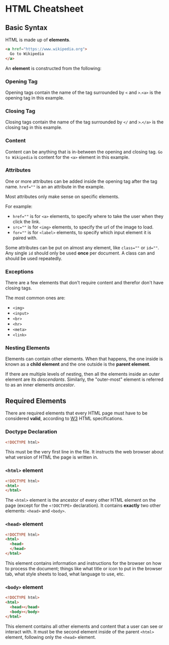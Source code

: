 # HTML Cheatsheet

## Basic Syntax

HTML is made up of **elements**.

```html
<a href="https://www.wikipedia.org">
  Go to Wikipedia
</a>
```

An **element** is constructed from the following:
### Opening Tag
Opening tags contain the name of the tag surrounded by `<` and `>`.`<a>` is the opening tag in this example.

### Closing Tag
Closing tags contain the name of the tag surrounded by `</` and `>`.`</a>` is the closing tag in this example.

### Content
Content can be anything that is in-between the opening and closing tag. `Go to Wikipedia` is content for the `<a>` element in this example.

### Attributes

One or more attributes can be added inside the opening tag after the tag name. `href=""` is an an attribute in the example.

Most attributes only make sense on specific elements.

For example:
- `href=""` is for `<a>` elements, to specify where to take the user when they click the link.
- `src=""` is for `<img>` elements, to specify the url of the image to load.
- `for=""` is for `<label>` elements, to specify which input element it is paired with.

Some attributes can be put on almost any element, like `class=""` or `id=""`.
​Any single `id` should only be used **once** per document. A class can and should be used repeatedly.

### Exceptions

There are a few elements that don't require content and therefor don't have closing tags.

The most common ones are:
- `<img>`
- `<input>`
- `<br>`
- `<hr>`
- `<meta>`
- `<link>`

### Nesting Elements

Elements can contain other elements.
When that happens, the one inside is known as a **child element** and the one outside is the **parent element**.

If there are multiple levels of nesting, then all the elements inside an outer element are its _descendants_. Similarly, the "outer-most" element is referred to as an inner elements _ancestor_.

## Required Elements

There are required elements that every HTML page must have to be considered **valid**, according to [W3](https://www.w3.org/Consortium/) HTML specifications.

### Doctype Declaration

```html
<!DOCTYPE html>
```

This must be the very first line in the file. It instructs the web browser about what version of HTML the page is written in.

### `<html>` element

```html
<!DOCTYPE html>
<html>
</html>
```

The `<html>` element is the ancestor of every other HTML element on the page (except for the `<!DOCTYPE>` declaration). It contains **exactly** two other elements: `<head>` and `<body>`.

### `<head>` element

```html
<!DOCTYPE html>
<html>
  <head>
  </head>
</html>
```

This element contains information and instructions for the browser on how to process the document; things like what title or icon to put in the browser tab, what style sheets to load, what language to use, etc. 

### `<body>` element

```html
<!DOCTYPE html>
<html>
  <head></head>
  <body></body>
</html>
```

This element contains all other elements and content that a user can see or interact with. It must be the second element inside of the parent `<html>` element, following only the `<head>` element.
